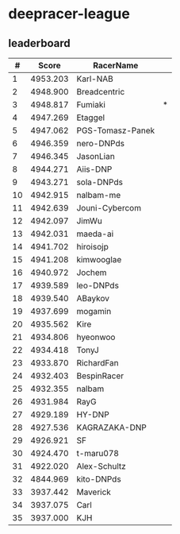# deepracer-league

## leaderboard

<!-- leaderboard -->
| # | Score | RacerName |   |
| - | ----- | --------- | - |
| 1 | 4953.203 | Karl-NAB | |
| 2 | 4948.900 | Breadcentric | |
| 3 | 4948.817 | Fumiaki | * |
| 4 | 4947.269 | Etaggel | |
| 5 | 4947.062 | PGS-Tomasz-Panek | |
| 6 | 4946.359 | nero-DNPds | |
| 7 | 4946.345 | JasonLian | |
| 8 | 4944.271 | Aiis-DNP | |
| 9 | 4943.271 | sola-DNPds | |
| 10 | 4942.915 | nalbam-me | |
| 11 | 4942.639 | Jouni-Cybercom | |
| 12 | 4942.097 | JimWu | |
| 13 | 4942.031 | maeda-ai | |
| 14 | 4941.702 | hiroisojp | |
| 15 | 4941.208 | kimwooglae | |
| 16 | 4940.972 | Jochem | |
| 17 | 4939.589 | leo-DNPds | |
| 18 | 4939.540 | ABaykov | |
| 19 | 4937.699 | mogamin | |
| 20 | 4935.562 | Kire | |
| 21 | 4934.806 | hyeonwoo | |
| 22 | 4934.418 | TonyJ | |
| 23 | 4933.870 | RichardFan | |
| 24 | 4932.403 | BespinRacer | |
| 25 | 4932.355 | nalbam | |
| 26 | 4931.984 | RayG | |
| 27 | 4929.189 | HY-DNP | |
| 28 | 4927.536 | KAGRAZAKA-DNP | |
| 29 | 4926.921 | SF | |
| 30 | 4924.470 | t-maru078 | |
| 31 | 4922.020 | Alex-Schultz | |
| 32 | 4844.969 | kito-DNPds | |
| 33 | 3937.442 | Maverick | |
| 34 | 3937.075 | Carl | |
| 35 | 3937.000 | KJH | |
